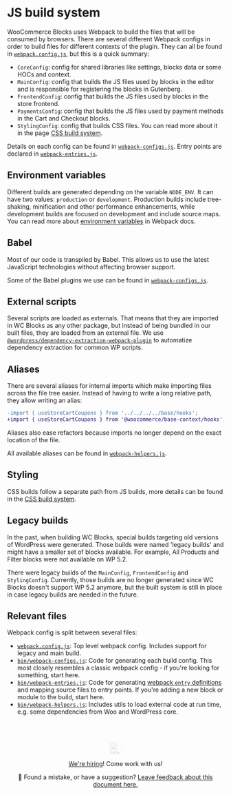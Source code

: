 # JS build system

WooCommerce Blocks uses Webpack to build the files that will be consumed by browsers. There are several different Webpack configs in order to build files for different contexts of the plugin. They can all be found in [`webpack.config.js`](https://github.com/woocommerce/woocommerce-gutenberg-products-block/blob/6da64165025e7a2afc1782e4b278d72536e7b754/webpack.config.js#L162-L169), but this is a quick summary:

-   `CoreConfig`: config for shared libraries like settings, blocks data or some HOCs and context.
-   `MainConfig`: config that builds the JS files used by blocks in the editor and is responsible for registering the blocks in Gutenberg.
-   `FrontendConfig`: config that builds the JS files used by blocks in the store frontend.
-   `PaymentsConfig`: config that builds the JS files used by payment methods in the Cart and Checkout blocks.
-   `StylingConfig`: config that builds CSS files. You can read more about it in the page [CSS build system](css-build-system.md).

Details on each config can be found in [`webpack-configs.js`](https://github.com/woocommerce/woocommerce-gutenberg-products-block/blob/trunk/bin/webpack-configs.js). Entry points are declared in [`webpack-entries.js`](https://github.com/woocommerce/woocommerce-gutenberg-products-block/blob/trunk/bin/webpack-entries.js).

## Environment variables

Different builds are generated depending on the variable `NODE_ENV`. It can have two values: `production` or `development`. Production builds include tree-shaking, minification and other performance enhancements, while development builds are focused on development and include source maps. You can read more about [environment variables](https://webpack.js.org/guides/environment-variables/) in Webpack docs.

## Babel

Most of our code is transpiled by Babel. This allows us to use the latest JavaScript technologies without affecting browser support.

Some of the Babel plugins we use can be found in [`webpack-configs.js`](https://github.com/woocommerce/woocommerce-gutenberg-products-block/blob/trunk/bin/webpack-configs.js).

## External scripts

Several scripts are loaded as externals. That means that they are imported in WC Blocks as any other package, but instead of being bundled in our built files, they are loaded from an external file. We use [`@wordpress/dependency-extraction-webpack-plugin`](https://developer.wordpress.org/block-editor/packages/packages-dependency-extraction-webpack-plugin/) to automatize dependency extraction for common WP scripts.

## Aliases

There are several aliases for internal imports which make importing files across the file tree easier. Instead of having to write a long relative path, they allow writing an alias:

```diff
-import { useStoreCartCoupons } from '../../../../base/hooks';
+import { useStoreCartCoupons } from '@woocommerce/base-context/hooks';
```

Aliases also ease refactors because imports no longer depend on the exact location of the file.

All available aliases can be found in [`webpack-helpers.js`](https://github.com/woocommerce/woocommerce-gutenberg-products-block/blob/6da64165025e7a2afc1782e4b278d72536e7b754/bin/webpack-helpers.js#L36-L91).

## Styling

CSS builds follow a separate path from JS builds, more details can be found in the [CSS build system](css-build-system.md).

## Legacy builds

In the past, when building WC Blocks, special builds targeting old versions of WordPress were generated. Those builds were named 'legacy builds' and might have a smaller set of blocks available. For example, All Products and Filter blocks were not available on WP 5.2.

There were legacy builds of the `MainConfig`, `FrontendConfig` and `StylingConfig`. Currently, those builds are no longer generated since WC Blocks doesn't support WP 5.2 anymore, but the built system is still in place in case legacy builds are needed in the future.

## Relevant files

Webpack config is split between several files:

- [`webpack.config.js`](https://github.com/woocommerce/woocommerce-gutenberg-products-block/blob/trunk/webpack.config.js): Top level webpack config. Includes support for legacy and main build.
- [`bin/webpack-configs.js`](https://github.com/woocommerce/woocommerce-gutenberg-products-block/blob/trunk/bin/webpack-configs.js): Code for generating each build config. This most closely resembles a classic webpack config - if you're looking for something, start here.
- [`bin/webpack-entries.js`](https://github.com/woocommerce/woocommerce-gutenberg-products-block/blob/trunk/bin/webpack-entries.js): Code for generating [webpack `entry` definitions](https://webpack.js.org/concepts/entry-points/) and mapping source files to entry points. If you're adding a new block or module to the build, start here.
- [`bin/webpack-helpers.js`](https://github.com/woocommerce/woocommerce-gutenberg-products-block/blob/trunk/bin/webpack-helpers.js): Includes utils to load external code at run time, e.g. some dependencies from Woo and WordPress core.

<!-- FEEDBACK --><br/><br/><p align="center"><a href="https://woocommerce.com/"><img src="https://woocommerce.com/wp-content/themes/woo/images/logo-woocommerce@2x.png" alt="WooCommerce" height="28px" style="filter: grayscale(100%);opacity: 0.2;" /></a></p><p align="center"><a href="https://woocommerce.com/careers/">We're hiring</a>! Come work with us!</p><p align="center">🐞 Found a mistake, or have a suggestion? <a href="https://github.com/woocommerce/woocommerce-gutenberg-products-block/issues/new?assignees=&labels=type%3A+documentation&template=--doc-feedback.md&title=Feedback%20on%20`./docs/contributors/js-build-system.md`">Leave feedback about this document here.</a></p><!-- /FEEDBACK -->

